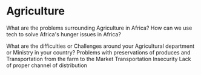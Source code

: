# Agriculture

What are the problems surrounding Agriculture in Africa?
How can we use tech to solve Africa's hunger issues in Africa?

What are the difficulties or Challenges around your Agricultural department or Ministry in your country?
Problems with preservations of produces and Transportation from the farm to the Market
Transportation
Insecurity
Lack of proper channel of distribution
